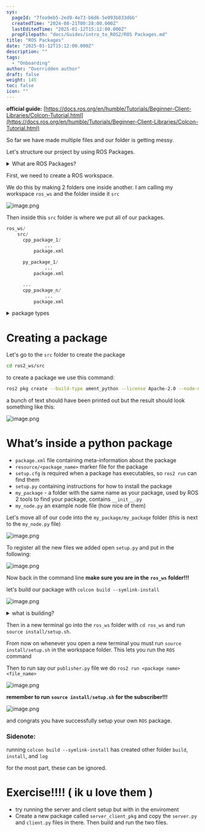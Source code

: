 ```yaml
---
sys:
  pageId: "7fea9eb5-2ed9-4e73-b6d6-5e093b833dbb"
  createdTime: "2024-08-21T00:28:00.000Z"
  lastEditedTime: "2025-01-12T15:12:00.000Z"
  propFilepath: "docs/Guides/intro_to_ROS2/ROS Packages.md"
title: "ROS Packages"
date: "2025-01-12T15:12:00.000Z"
description: ""
tags:
  - "Onboarding"
author: "Overridden author"
draft: false
weight: 145
toc: false
icon: ""
---
```


**official guide:** [https://docs.ros.org/en/humble/Tutorials/Beginner-Client-Libraries/Colcon-Tutorial.html](https://docs.ros.org/en/humble/Tutorials/Beginner-Client-Libraries/Colcon-Tutorial.html)

So far we have made multiple files and our folder is getting messy.

Let's structure our project by using ROS Packages.

<details>

<summary>What are ROS Packages?</summary>

ROS Packages are, as the name implies, packages of code that are highly sharable between ROS developers.

They consist of a folder, `package.xml` file, and source code

```python
      cpp_package_1/
		      ... imagine much code files here ..
          package.xml
```

</details>

First, we need to create a ROS workspace.

We do this by making 2 folders one inside another. I am calling my workspace `ros_ws` and the folder inside it `src`

![image.png](https://prod-files-secure.s3.us-west-2.amazonaws.com/d518164a-d88e-44d1-a4ee-3adb3bd8bce0/70706947-fd18-4537-a67b-e12946812d31/image.png?X-Amz-Algorithm=AWS4-HMAC-SHA256&X-Amz-Content-Sha256=UNSIGNED-PAYLOAD&X-Amz-Credential=ASIAZI2LB466YJY55GJD%2F20250505%2Fus-west-2%2Fs3%2Faws4_request&X-Amz-Date=20250505T230809Z&X-Amz-Expires=3600&X-Amz-Security-Token=IQoJb3JpZ2luX2VjEI%2F%2F%2F%2F%2F%2F%2F%2F%2F%2F%2FwEaCXVzLXdlc3QtMiJGMEQCIFjHOd50T%2Fxk3KL9YarFvrXjWKa%2F%2BenkOneqYWX60GZxAiAodn%2BDll1jma7MlolNYJY04z%2BREWLoWui3e1hqfCsaxyr%2FAwg4EAAaDDYzNzQyMzE4MzgwNSIMI2WBHwW4g4D8Jw4DKtwDtWv2l2yTdskAQOY%2Ff2ukkoNEpFjQxaKuuHCGQJr2tcEBAR0m7yaLXDQP5NA2%2FyfX4ixFv6ZRd9sf11353JFABGbWjm0lrS2VZRkM6lgn1ObALSZmKr0pZ3SG2dap%2B5%2BoQnjEw5%2FUowwnLD1wBTLYt7W2H%2BcgTSEVdsneFOrb58%2BXH5fHz%2FUXSSU7gEZn65IGNfSRzbWJzVbw2CgDuBrmXvVpqTbM0UUwR7wuMXpcinVUdnM9LVhoVxe18caKnWssKqnvf99xniOYU0pnKWgPycP8o0Nj%2FMmdYnnSYjWBbGF4GIqndBDqPjXWnWzG4pA0M2QTS3gWX1hALtr6HDCQiZNCaXmt0Fs9B6albPNJHYhM8KQnriMOCS4vWgXyMIv5qzjybg9Z6mexx9zS4kYfSjxGGNLeLWxQA3VnUdWaRPQ9rVjKEVsi4CX2xilSvoaGBg52GxneYIk0rdOTxYFcStsT6eJYqJd53dKcCJ8OT5rfun8zTsWDafPbC6dnT6BPUdcG6C2pPF39GkqnjUHwFnrptBkFbQawL5pd2Ir5izwPioFi1HHsPakMflrOdmWuHzjkARa%2BWo8KjWAkxWuB%2BmYt1EfIOprFen0gpz664uEsLjK31ZevkwxicaswmP%2FkwAY6pgFa1fgudwznxLKG11l7Kq1N3c7uyWC2mdJSc3fDeeQY3qrK7dJccJwSAQJyb0sDrayWB6qT0%2F0PNuwQSW60WSxDMMXIENngFzitffDyv%2BjPjJZcRR26Fys2%2FR0rCm%2B0sd37Sm7gm%2FzIKbdDvrA%2BVUWrsh5yTbBKG0KNPl6%2B66vc0o%2FdC7NElpGmBpjPH05VNeC1vTWOykLZRZ%2BWLbIbWiN6srS9CsvD&X-Amz-Signature=d5259a6e17bf1473bbfd5603f86e1c14462193b5a67fed41393f643db617ea59&X-Amz-SignedHeaders=host&x-id=GetObject)

Then inside this `src` folder is where we put all of our packages.

```python
ros_ws/
    src/
      cpp_package_1/
		      ...
          package.xml

      py_package_1/
		      ...
          package.xml

      ...
      cpp_package_n/
		      ...
          package.xml

```

<details>

<summary>package types</summary>

packages can be either `C++` or python.

the intern file structure is different for each but for this guide we will stick to creating python packages

</details>

# Creating a package

Let's go to the `src` folder to create the package

```bash
cd ros2_ws/src
```

to create a package we use this command:

```bash
ros2 pkg create --build-type ament_python --license Apache-2.0 --node-name my_node my_package
```

a bunch of text should have been printed out but the result should look something like this:

![image.png](https://prod-files-secure.s3.us-west-2.amazonaws.com/d518164a-d88e-44d1-a4ee-3adb3bd8bce0/e6cf1e3f-8512-4a3e-b131-079f800bf3e8/image.png?X-Amz-Algorithm=AWS4-HMAC-SHA256&X-Amz-Content-Sha256=UNSIGNED-PAYLOAD&X-Amz-Credential=ASIAZI2LB466YJY55GJD%2F20250505%2Fus-west-2%2Fs3%2Faws4_request&X-Amz-Date=20250505T230809Z&X-Amz-Expires=3600&X-Amz-Security-Token=IQoJb3JpZ2luX2VjEI%2F%2F%2F%2F%2F%2F%2F%2F%2F%2F%2FwEaCXVzLXdlc3QtMiJGMEQCIFjHOd50T%2Fxk3KL9YarFvrXjWKa%2F%2BenkOneqYWX60GZxAiAodn%2BDll1jma7MlolNYJY04z%2BREWLoWui3e1hqfCsaxyr%2FAwg4EAAaDDYzNzQyMzE4MzgwNSIMI2WBHwW4g4D8Jw4DKtwDtWv2l2yTdskAQOY%2Ff2ukkoNEpFjQxaKuuHCGQJr2tcEBAR0m7yaLXDQP5NA2%2FyfX4ixFv6ZRd9sf11353JFABGbWjm0lrS2VZRkM6lgn1ObALSZmKr0pZ3SG2dap%2B5%2BoQnjEw5%2FUowwnLD1wBTLYt7W2H%2BcgTSEVdsneFOrb58%2BXH5fHz%2FUXSSU7gEZn65IGNfSRzbWJzVbw2CgDuBrmXvVpqTbM0UUwR7wuMXpcinVUdnM9LVhoVxe18caKnWssKqnvf99xniOYU0pnKWgPycP8o0Nj%2FMmdYnnSYjWBbGF4GIqndBDqPjXWnWzG4pA0M2QTS3gWX1hALtr6HDCQiZNCaXmt0Fs9B6albPNJHYhM8KQnriMOCS4vWgXyMIv5qzjybg9Z6mexx9zS4kYfSjxGGNLeLWxQA3VnUdWaRPQ9rVjKEVsi4CX2xilSvoaGBg52GxneYIk0rdOTxYFcStsT6eJYqJd53dKcCJ8OT5rfun8zTsWDafPbC6dnT6BPUdcG6C2pPF39GkqnjUHwFnrptBkFbQawL5pd2Ir5izwPioFi1HHsPakMflrOdmWuHzjkARa%2BWo8KjWAkxWuB%2BmYt1EfIOprFen0gpz664uEsLjK31ZevkwxicaswmP%2FkwAY6pgFa1fgudwznxLKG11l7Kq1N3c7uyWC2mdJSc3fDeeQY3qrK7dJccJwSAQJyb0sDrayWB6qT0%2F0PNuwQSW60WSxDMMXIENngFzitffDyv%2BjPjJZcRR26Fys2%2FR0rCm%2B0sd37Sm7gm%2FzIKbdDvrA%2BVUWrsh5yTbBKG0KNPl6%2B66vc0o%2FdC7NElpGmBpjPH05VNeC1vTWOykLZRZ%2BWLbIbWiN6srS9CsvD&X-Amz-Signature=bc72a8b099cee0946bf718c42b4f869924fff88d53ed6f5b54614706434eca3d&X-Amz-SignedHeaders=host&x-id=GetObject)

# What’s inside a python package

- `package.xml` file containing meta-information about the package
- `resource/<package_name>` marker file for the package
- `setup.cfg` is required when a package has executables, so `ros2 run` can find them
- `setup.py` containing instructions for how to install the package
- `my_package` - a folder with the same name as your package, used by ROS 2 tools to find your package, contains `__init__.py`
- `my_node.py` an example node file (how nice of them)

Let's move all of our code into the `my_package/my_package` folder (this is next to the `my_node.py` file)

![image.png](https://prod-files-secure.s3.us-west-2.amazonaws.com/d518164a-d88e-44d1-a4ee-3adb3bd8bce0/9ce58f11-0da9-4d3e-b86d-506a9685d378/image.png?X-Amz-Algorithm=AWS4-HMAC-SHA256&X-Amz-Content-Sha256=UNSIGNED-PAYLOAD&X-Amz-Credential=ASIAZI2LB466YJY55GJD%2F20250505%2Fus-west-2%2Fs3%2Faws4_request&X-Amz-Date=20250505T230809Z&X-Amz-Expires=3600&X-Amz-Security-Token=IQoJb3JpZ2luX2VjEI%2F%2F%2F%2F%2F%2F%2F%2F%2F%2F%2FwEaCXVzLXdlc3QtMiJGMEQCIFjHOd50T%2Fxk3KL9YarFvrXjWKa%2F%2BenkOneqYWX60GZxAiAodn%2BDll1jma7MlolNYJY04z%2BREWLoWui3e1hqfCsaxyr%2FAwg4EAAaDDYzNzQyMzE4MzgwNSIMI2WBHwW4g4D8Jw4DKtwDtWv2l2yTdskAQOY%2Ff2ukkoNEpFjQxaKuuHCGQJr2tcEBAR0m7yaLXDQP5NA2%2FyfX4ixFv6ZRd9sf11353JFABGbWjm0lrS2VZRkM6lgn1ObALSZmKr0pZ3SG2dap%2B5%2BoQnjEw5%2FUowwnLD1wBTLYt7W2H%2BcgTSEVdsneFOrb58%2BXH5fHz%2FUXSSU7gEZn65IGNfSRzbWJzVbw2CgDuBrmXvVpqTbM0UUwR7wuMXpcinVUdnM9LVhoVxe18caKnWssKqnvf99xniOYU0pnKWgPycP8o0Nj%2FMmdYnnSYjWBbGF4GIqndBDqPjXWnWzG4pA0M2QTS3gWX1hALtr6HDCQiZNCaXmt0Fs9B6albPNJHYhM8KQnriMOCS4vWgXyMIv5qzjybg9Z6mexx9zS4kYfSjxGGNLeLWxQA3VnUdWaRPQ9rVjKEVsi4CX2xilSvoaGBg52GxneYIk0rdOTxYFcStsT6eJYqJd53dKcCJ8OT5rfun8zTsWDafPbC6dnT6BPUdcG6C2pPF39GkqnjUHwFnrptBkFbQawL5pd2Ir5izwPioFi1HHsPakMflrOdmWuHzjkARa%2BWo8KjWAkxWuB%2BmYt1EfIOprFen0gpz664uEsLjK31ZevkwxicaswmP%2FkwAY6pgFa1fgudwznxLKG11l7Kq1N3c7uyWC2mdJSc3fDeeQY3qrK7dJccJwSAQJyb0sDrayWB6qT0%2F0PNuwQSW60WSxDMMXIENngFzitffDyv%2BjPjJZcRR26Fys2%2FR0rCm%2B0sd37Sm7gm%2FzIKbdDvrA%2BVUWrsh5yTbBKG0KNPl6%2B66vc0o%2FdC7NElpGmBpjPH05VNeC1vTWOykLZRZ%2BWLbIbWiN6srS9CsvD&X-Amz-Signature=0dc7080c51749c5739aa8ffafd018e70198b04c07e901314d68d8342cea0d357&X-Amz-SignedHeaders=host&x-id=GetObject)

To register all the new files we added open `setup.py` and put in the following:

![image.png](https://prod-files-secure.s3.us-west-2.amazonaws.com/d518164a-d88e-44d1-a4ee-3adb3bd8bce0/1cd7c262-4cae-4496-9d75-c178537d24a2/image.png?X-Amz-Algorithm=AWS4-HMAC-SHA256&X-Amz-Content-Sha256=UNSIGNED-PAYLOAD&X-Amz-Credential=ASIAZI2LB466YJY55GJD%2F20250505%2Fus-west-2%2Fs3%2Faws4_request&X-Amz-Date=20250505T230809Z&X-Amz-Expires=3600&X-Amz-Security-Token=IQoJb3JpZ2luX2VjEI%2F%2F%2F%2F%2F%2F%2F%2F%2F%2F%2FwEaCXVzLXdlc3QtMiJGMEQCIFjHOd50T%2Fxk3KL9YarFvrXjWKa%2F%2BenkOneqYWX60GZxAiAodn%2BDll1jma7MlolNYJY04z%2BREWLoWui3e1hqfCsaxyr%2FAwg4EAAaDDYzNzQyMzE4MzgwNSIMI2WBHwW4g4D8Jw4DKtwDtWv2l2yTdskAQOY%2Ff2ukkoNEpFjQxaKuuHCGQJr2tcEBAR0m7yaLXDQP5NA2%2FyfX4ixFv6ZRd9sf11353JFABGbWjm0lrS2VZRkM6lgn1ObALSZmKr0pZ3SG2dap%2B5%2BoQnjEw5%2FUowwnLD1wBTLYt7W2H%2BcgTSEVdsneFOrb58%2BXH5fHz%2FUXSSU7gEZn65IGNfSRzbWJzVbw2CgDuBrmXvVpqTbM0UUwR7wuMXpcinVUdnM9LVhoVxe18caKnWssKqnvf99xniOYU0pnKWgPycP8o0Nj%2FMmdYnnSYjWBbGF4GIqndBDqPjXWnWzG4pA0M2QTS3gWX1hALtr6HDCQiZNCaXmt0Fs9B6albPNJHYhM8KQnriMOCS4vWgXyMIv5qzjybg9Z6mexx9zS4kYfSjxGGNLeLWxQA3VnUdWaRPQ9rVjKEVsi4CX2xilSvoaGBg52GxneYIk0rdOTxYFcStsT6eJYqJd53dKcCJ8OT5rfun8zTsWDafPbC6dnT6BPUdcG6C2pPF39GkqnjUHwFnrptBkFbQawL5pd2Ir5izwPioFi1HHsPakMflrOdmWuHzjkARa%2BWo8KjWAkxWuB%2BmYt1EfIOprFen0gpz664uEsLjK31ZevkwxicaswmP%2FkwAY6pgFa1fgudwznxLKG11l7Kq1N3c7uyWC2mdJSc3fDeeQY3qrK7dJccJwSAQJyb0sDrayWB6qT0%2F0PNuwQSW60WSxDMMXIENngFzitffDyv%2BjPjJZcRR26Fys2%2FR0rCm%2B0sd37Sm7gm%2FzIKbdDvrA%2BVUWrsh5yTbBKG0KNPl6%2B66vc0o%2FdC7NElpGmBpjPH05VNeC1vTWOykLZRZ%2BWLbIbWiN6srS9CsvD&X-Amz-Signature=667c98a748dd663556551a7017c11ce1f860c4f2e87a38f6ab90ea303ef667ad&X-Amz-SignedHeaders=host&x-id=GetObject)

Now back in the command line **make sure you are in the** **`ros_ws`** **folder!!!**

let's build our package with `colcon build --symlink-install`

![image.png](https://prod-files-secure.s3.us-west-2.amazonaws.com/d518164a-d88e-44d1-a4ee-3adb3bd8bce0/2f2a0d27-b173-48fd-b189-5f5c0ce65619/image.png?X-Amz-Algorithm=AWS4-HMAC-SHA256&X-Amz-Content-Sha256=UNSIGNED-PAYLOAD&X-Amz-Credential=ASIAZI2LB466YJY55GJD%2F20250505%2Fus-west-2%2Fs3%2Faws4_request&X-Amz-Date=20250505T230809Z&X-Amz-Expires=3600&X-Amz-Security-Token=IQoJb3JpZ2luX2VjEI%2F%2F%2F%2F%2F%2F%2F%2F%2F%2F%2FwEaCXVzLXdlc3QtMiJGMEQCIFjHOd50T%2Fxk3KL9YarFvrXjWKa%2F%2BenkOneqYWX60GZxAiAodn%2BDll1jma7MlolNYJY04z%2BREWLoWui3e1hqfCsaxyr%2FAwg4EAAaDDYzNzQyMzE4MzgwNSIMI2WBHwW4g4D8Jw4DKtwDtWv2l2yTdskAQOY%2Ff2ukkoNEpFjQxaKuuHCGQJr2tcEBAR0m7yaLXDQP5NA2%2FyfX4ixFv6ZRd9sf11353JFABGbWjm0lrS2VZRkM6lgn1ObALSZmKr0pZ3SG2dap%2B5%2BoQnjEw5%2FUowwnLD1wBTLYt7W2H%2BcgTSEVdsneFOrb58%2BXH5fHz%2FUXSSU7gEZn65IGNfSRzbWJzVbw2CgDuBrmXvVpqTbM0UUwR7wuMXpcinVUdnM9LVhoVxe18caKnWssKqnvf99xniOYU0pnKWgPycP8o0Nj%2FMmdYnnSYjWBbGF4GIqndBDqPjXWnWzG4pA0M2QTS3gWX1hALtr6HDCQiZNCaXmt0Fs9B6albPNJHYhM8KQnriMOCS4vWgXyMIv5qzjybg9Z6mexx9zS4kYfSjxGGNLeLWxQA3VnUdWaRPQ9rVjKEVsi4CX2xilSvoaGBg52GxneYIk0rdOTxYFcStsT6eJYqJd53dKcCJ8OT5rfun8zTsWDafPbC6dnT6BPUdcG6C2pPF39GkqnjUHwFnrptBkFbQawL5pd2Ir5izwPioFi1HHsPakMflrOdmWuHzjkARa%2BWo8KjWAkxWuB%2BmYt1EfIOprFen0gpz664uEsLjK31ZevkwxicaswmP%2FkwAY6pgFa1fgudwznxLKG11l7Kq1N3c7uyWC2mdJSc3fDeeQY3qrK7dJccJwSAQJyb0sDrayWB6qT0%2F0PNuwQSW60WSxDMMXIENngFzitffDyv%2BjPjJZcRR26Fys2%2FR0rCm%2B0sd37Sm7gm%2FzIKbdDvrA%2BVUWrsh5yTbBKG0KNPl6%2B66vc0o%2FdC7NElpGmBpjPH05VNeC1vTWOykLZRZ%2BWLbIbWiN6srS9CsvD&X-Amz-Signature=1184d0cf987fc5fff7705c934df424c7a0636011b082068be5dab301e49d005c&X-Amz-SignedHeaders=host&x-id=GetObject)

<details>

<summary>what is building?</summary>

if you are a CS major at Rose-Hulman you will learn the answer to this in CSSE132

but TLDR; is it combines all the code files into one program that can be run easily 

</details>

Then in a new terminal go into the `ros_ws` folder with `cd ros_ws` and run `source install/setup.sh`. 

From now on whenever you open a new terminal you must run `source install/setup.sh` in the workspace folder. This lets you run the `ROS` command

Then to run say our `publisher.py` file we do `ros2 run <package name> <file_name>`

![image.png](https://prod-files-secure.s3.us-west-2.amazonaws.com/d518164a-d88e-44d1-a4ee-3adb3bd8bce0/4f4b1219-3a44-4632-aa0a-ce3471699f59/image.png?X-Amz-Algorithm=AWS4-HMAC-SHA256&X-Amz-Content-Sha256=UNSIGNED-PAYLOAD&X-Amz-Credential=ASIAZI2LB466YJY55GJD%2F20250505%2Fus-west-2%2Fs3%2Faws4_request&X-Amz-Date=20250505T230809Z&X-Amz-Expires=3600&X-Amz-Security-Token=IQoJb3JpZ2luX2VjEI%2F%2F%2F%2F%2F%2F%2F%2F%2F%2F%2FwEaCXVzLXdlc3QtMiJGMEQCIFjHOd50T%2Fxk3KL9YarFvrXjWKa%2F%2BenkOneqYWX60GZxAiAodn%2BDll1jma7MlolNYJY04z%2BREWLoWui3e1hqfCsaxyr%2FAwg4EAAaDDYzNzQyMzE4MzgwNSIMI2WBHwW4g4D8Jw4DKtwDtWv2l2yTdskAQOY%2Ff2ukkoNEpFjQxaKuuHCGQJr2tcEBAR0m7yaLXDQP5NA2%2FyfX4ixFv6ZRd9sf11353JFABGbWjm0lrS2VZRkM6lgn1ObALSZmKr0pZ3SG2dap%2B5%2BoQnjEw5%2FUowwnLD1wBTLYt7W2H%2BcgTSEVdsneFOrb58%2BXH5fHz%2FUXSSU7gEZn65IGNfSRzbWJzVbw2CgDuBrmXvVpqTbM0UUwR7wuMXpcinVUdnM9LVhoVxe18caKnWssKqnvf99xniOYU0pnKWgPycP8o0Nj%2FMmdYnnSYjWBbGF4GIqndBDqPjXWnWzG4pA0M2QTS3gWX1hALtr6HDCQiZNCaXmt0Fs9B6albPNJHYhM8KQnriMOCS4vWgXyMIv5qzjybg9Z6mexx9zS4kYfSjxGGNLeLWxQA3VnUdWaRPQ9rVjKEVsi4CX2xilSvoaGBg52GxneYIk0rdOTxYFcStsT6eJYqJd53dKcCJ8OT5rfun8zTsWDafPbC6dnT6BPUdcG6C2pPF39GkqnjUHwFnrptBkFbQawL5pd2Ir5izwPioFi1HHsPakMflrOdmWuHzjkARa%2BWo8KjWAkxWuB%2BmYt1EfIOprFen0gpz664uEsLjK31ZevkwxicaswmP%2FkwAY6pgFa1fgudwznxLKG11l7Kq1N3c7uyWC2mdJSc3fDeeQY3qrK7dJccJwSAQJyb0sDrayWB6qT0%2F0PNuwQSW60WSxDMMXIENngFzitffDyv%2BjPjJZcRR26Fys2%2FR0rCm%2B0sd37Sm7gm%2FzIKbdDvrA%2BVUWrsh5yTbBKG0KNPl6%2B66vc0o%2FdC7NElpGmBpjPH05VNeC1vTWOykLZRZ%2BWLbIbWiN6srS9CsvD&X-Amz-Signature=ec3acfc7a6ed56f084ee9798e5bcd3d7d7b7ad3cb520898c83f28ae3ca8adca1&X-Amz-SignedHeaders=host&x-id=GetObject)

**remember to run** **`source install/setup.sh`** **for the subscriber!!!**

![image.png](https://prod-files-secure.s3.us-west-2.amazonaws.com/d518164a-d88e-44d1-a4ee-3adb3bd8bce0/02121119-dad4-49ec-8356-c956108b4243/image.png?X-Amz-Algorithm=AWS4-HMAC-SHA256&X-Amz-Content-Sha256=UNSIGNED-PAYLOAD&X-Amz-Credential=ASIAZI2LB466YJY55GJD%2F20250505%2Fus-west-2%2Fs3%2Faws4_request&X-Amz-Date=20250505T230809Z&X-Amz-Expires=3600&X-Amz-Security-Token=IQoJb3JpZ2luX2VjEI%2F%2F%2F%2F%2F%2F%2F%2F%2F%2F%2FwEaCXVzLXdlc3QtMiJGMEQCIFjHOd50T%2Fxk3KL9YarFvrXjWKa%2F%2BenkOneqYWX60GZxAiAodn%2BDll1jma7MlolNYJY04z%2BREWLoWui3e1hqfCsaxyr%2FAwg4EAAaDDYzNzQyMzE4MzgwNSIMI2WBHwW4g4D8Jw4DKtwDtWv2l2yTdskAQOY%2Ff2ukkoNEpFjQxaKuuHCGQJr2tcEBAR0m7yaLXDQP5NA2%2FyfX4ixFv6ZRd9sf11353JFABGbWjm0lrS2VZRkM6lgn1ObALSZmKr0pZ3SG2dap%2B5%2BoQnjEw5%2FUowwnLD1wBTLYt7W2H%2BcgTSEVdsneFOrb58%2BXH5fHz%2FUXSSU7gEZn65IGNfSRzbWJzVbw2CgDuBrmXvVpqTbM0UUwR7wuMXpcinVUdnM9LVhoVxe18caKnWssKqnvf99xniOYU0pnKWgPycP8o0Nj%2FMmdYnnSYjWBbGF4GIqndBDqPjXWnWzG4pA0M2QTS3gWX1hALtr6HDCQiZNCaXmt0Fs9B6albPNJHYhM8KQnriMOCS4vWgXyMIv5qzjybg9Z6mexx9zS4kYfSjxGGNLeLWxQA3VnUdWaRPQ9rVjKEVsi4CX2xilSvoaGBg52GxneYIk0rdOTxYFcStsT6eJYqJd53dKcCJ8OT5rfun8zTsWDafPbC6dnT6BPUdcG6C2pPF39GkqnjUHwFnrptBkFbQawL5pd2Ir5izwPioFi1HHsPakMflrOdmWuHzjkARa%2BWo8KjWAkxWuB%2BmYt1EfIOprFen0gpz664uEsLjK31ZevkwxicaswmP%2FkwAY6pgFa1fgudwznxLKG11l7Kq1N3c7uyWC2mdJSc3fDeeQY3qrK7dJccJwSAQJyb0sDrayWB6qT0%2F0PNuwQSW60WSxDMMXIENngFzitffDyv%2BjPjJZcRR26Fys2%2FR0rCm%2B0sd37Sm7gm%2FzIKbdDvrA%2BVUWrsh5yTbBKG0KNPl6%2B66vc0o%2FdC7NElpGmBpjPH05VNeC1vTWOykLZRZ%2BWLbIbWiN6srS9CsvD&X-Amz-Signature=bc46939d0c6f9bf900548b5091c1f67aa9896a0b2af3c7ccf9b0cf22b6f74b82&X-Amz-SignedHeaders=host&x-id=GetObject)

and congrats you have successfully setup your own `ROS` package.

### Sidenote:

running `colcon build --symlink-install` has created other folder `build`, `install`, and `log`

for the most part, these can be ignored.

# Exercise!!!! ( ik u love them )

- try running the server and client setup but with in the enviroment
- Create a new package called `server_client_pkg` and copy the `server.py` and `client.py` files in there. Then build and run the two files.
